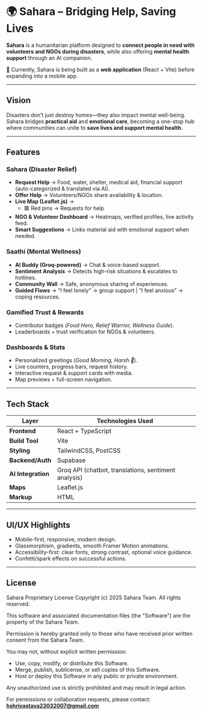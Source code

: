 # 🌍 Sahara – Bridging Help, Saving Lives



**Sahara** is a humanitarian platform designed to **connect people in need with volunteers and NGOs during disasters**, while also offering **mental health support** through an AI companion.  

🚧 Currently, Sahara is being built as a **web application** (React + Vite) before expanding into a mobile app.  

---

## Vision  

Disasters don’t just destroy homes—they also impact mental well-being.  
Sahara bridges **practical aid** and **emotional care**, becoming a one-stop hub where communities can unite to **save lives and support mental health**.  

---

## Features  

###  Sahara (Disaster Relief)  
- **Request Help** → Food, water, shelter, medical aid, financial support (auto-categorized & translated via AI).  
- **Offer Help** → Volunteers/NGOs share availability & location.  
- **Live Map (Leaflet.js)** →  
  - 🟥 Red pins → Requests for help  
- **NGO & Volunteer Dashboard** → Heatmaps, verified profiles, live activity feed.  
- **Smart Suggestions** → Links material aid with emotional support when needed.  

###  Saathi (Mental Wellness)  
- **AI Buddy (Groq-powered)** → Chat & voice-based support.  
- **Sentiment Analysis** → Detects high-risk situations & escalates to hotlines.  
- **Community Wall** → Safe, anonymous sharing of experiences.  
- **Guided Flows** → “I feel lonely” → group support | “I feel anxious” → coping resources.  

###  Gamified Trust & Rewards  
- Contributor badges (*Food Hero, Relief Warrior, Wellness Guide*).  
- Leaderboards + trust verification for NGOs & volunteers.  

###  Dashboards & Stats  
- Personalized greetings (*Good Morning, Harsh 🌅*).  
- Live counters, progress bars, request history.  
- Interactive request & support cards with media.  
- Map previews + full-screen navigation.  

---

##  Tech Stack  

| Layer                | Technologies Used |
|----------------------|-------------------|
| **Frontend**         | React + TypeScript |
| **Build Tool**       | Vite |
| **Styling**          | TailwindCSS, PostCSS |
| **Backend/Auth**     | Supabase |
| **AI Integration**   | Groq API (chatbot, translations, sentiment analysis) |
| **Maps**             | Leaflet.js |
| **Markup**           | HTML |

---

##  UI/UX Highlights  

-  Mobile-first, responsive, modern design.  
-  Glassmorphism, gradients, smooth Framer Motion animations.  
-  Accessibility-first: clear fonts, strong contrast, optional voice guidance.  
-  Confetti/spark effects on successful actions.  

---

##  License  

Sahara Proprietary License
Copyright (c) 2025 Sahara Team. All rights reserved.

This software and associated documentation files (the "Software") are the property of the Sahara Team.

Permission is hereby granted only to those who have received prior written consent from the Sahara Team.

You may not, without explicit written permission:
- Use, copy, modify, or distribute this Software.
- Merge, publish, sublicense, or sell copies of this Software.
- Host or deploy this Software in any public or private environment.

Any unauthorized use is strictly prohibited and may result in legal action.

For permissions or collaboration requests, please contact:
**hshrivastava23032007@gmail.com**

